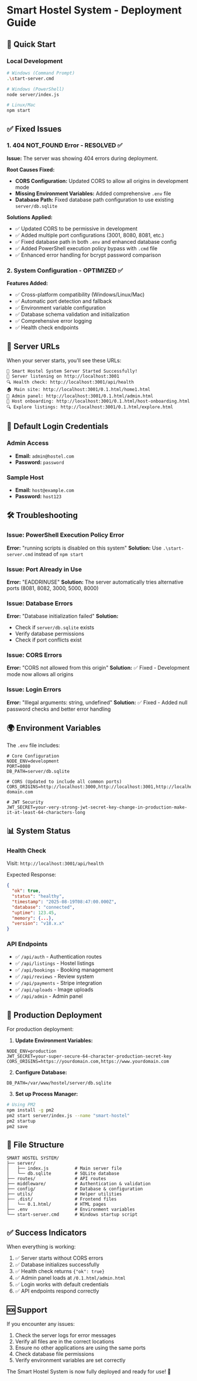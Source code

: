# Smart Hostel System - Deployment Guide

## 🚀 Quick Start

### Local Development
```bash
# Windows (Command Prompt)
.\start-server.cmd

# Windows (PowerShell)
node server/index.js

# Linux/Mac
npm start
```

## ✅ Fixed Issues

### 1. 404 NOT_FOUND Error - RESOLVED ✅
**Issue:** The server was showing 404 errors during deployment.

**Root Causes Fixed:**
- **CORS Configuration:** Updated CORS to allow all origins in development mode
- **Missing Environment Variables:** Added comprehensive `.env` file
- **Database Path:** Fixed database path configuration to use existing `server/db.sqlite`

**Solutions Applied:**
- ✅ Updated CORS to be permissive in development
- ✅ Added multiple port configurations (3001, 8080, 8081, etc.)
- ✅ Fixed database path in both `.env` and enhanced database config
- ✅ Added PowerShell execution policy bypass with `.cmd` file
- ✅ Enhanced error handling for bcrypt password comparison

### 2. System Configuration - OPTIMIZED ✅
**Features Added:**
- ✅ Cross-platform compatibility (Windows/Linux/Mac)
- ✅ Automatic port detection and fallback
- ✅ Environment variable configuration
- ✅ Database schema validation and initialization
- ✅ Comprehensive error logging
- ✅ Health check endpoints

## 📍 Server URLs

When your server starts, you'll see these URLs:

```
🚀 Smart Hostel System Server Started Successfully!
📍 Server listening on http://localhost:3001
🔍 Health check: http://localhost:3001/api/health
🏠 Main site: http://localhost:3001/0.1.html/home1.html
🔑 Admin panel: http://localhost:3001/0.1.html/admin.html
📱 Host onboarding: http://localhost:3001/0.1.html/host-onboarding.html
🔍 Explore listings: http://localhost:3001/0.1.html/explore.html
```

## 🔐 Default Login Credentials

### Admin Access
- **Email:** `admin@hostel.com`
- **Password:** `password`

### Sample Host
- **Email:** `host@example.com`
- **Password:** `host123`

## 🛠️ Troubleshooting

### Issue: PowerShell Execution Policy Error
**Error:** "running scripts is disabled on this system"
**Solution:** Use `.\start-server.cmd` instead of `npm start`

### Issue: Port Already in Use
**Error:** "EADDRINUSE"
**Solution:** The server automatically tries alternative ports (8081, 8082, 3000, 5000, 8000)

### Issue: Database Errors
**Error:** "Database initialization failed"
**Solution:** 
- Check if `server/db.sqlite` exists
- Verify database permissions
- Check if port conflicts exist

### Issue: CORS Errors
**Error:** "CORS not allowed from this origin"
**Solution:** ✅ Fixed - Development mode now allows all origins

### Issue: Login Errors
**Error:** "Illegal arguments: string, undefined"
**Solution:** ✅ Fixed - Added null password checks and better error handling

## 🌍 Environment Variables

The `.env` file includes:

```env
# Core Configuration
NODE_ENV=development
PORT=8080
DB_PATH=server/db.sqlite

# CORS (Updated to include all common ports)
CORS_ORIGINS=http://localhost:3000,http://localhost:3001,http://localhost:8080,http://localhost:8081,http://localhost:8082,http://127.0.0.1:3001,https://your-domain.com

# JWT Security
JWT_SECRET=your-very-strong-jwt-secret-key-change-in-production-make-it-at-least-64-characters-long
```

## 📊 System Status

### Health Check
Visit: `http://localhost:3001/api/health`

Expected Response:
```json
{
  "ok": true,
  "status": "healthy",
  "timestamp": "2025-08-19T08:47:00.000Z",
  "database": "connected",
  "uptime": 123.45,
  "memory": {...},
  "version": "v18.x.x"
}
```

### API Endpoints
- ✅ `/api/auth` - Authentication routes
- ✅ `/api/listings` - Hostel listings
- ✅ `/api/bookings` - Booking management
- ✅ `/api/reviews` - Review system
- ✅ `/api/payments` - Stripe integration
- ✅ `/api/uploads` - Image uploads
- ✅ `/api/admin` - Admin panel

## 🔧 Production Deployment

For production deployment:

1. **Update Environment Variables:**
```env
NODE_ENV=production
JWT_SECRET=your-super-secure-64-character-production-secret-key
CORS_ORIGINS=https://yourdomain.com,https://www.yourdomain.com
```

2. **Configure Database:**
```env
DB_PATH=/var/www/hostel/server/db.sqlite
```

3. **Set up Process Manager:**
```bash
# Using PM2
npm install -g pm2
pm2 start server/index.js --name "smart-hostel"
pm2 startup
pm2 save
```

## 📝 File Structure

```
SMART HOSTEL SYSTEM/
├── server/
│   ├── index.js          # Main server file
│   └── db.sqlite         # SQLite database
├── routes/               # API routes
├── middleware/           # Authentication & validation
├── config/               # Database & configuration
├── utils/                # Helper utilities
├── .dist/                # Frontend files
│   └── 0.1.html/         # HTML pages
├── .env                  # Environment variables
└── start-server.cmd      # Windows startup script
```

## ✅ Success Indicators

When everything is working:
1. ✅ Server starts without CORS errors
2. ✅ Database initializes successfully
3. ✅ Health check returns `{"ok": true}`
4. ✅ Admin panel loads at `/0.1.html/admin.html`
5. ✅ Login works with default credentials
6. ✅ API endpoints respond correctly

## 🆘 Support

If you encounter any issues:
1. Check the server logs for error messages
2. Verify all files are in the correct locations
3. Ensure no other applications are using the same ports
4. Check database file permissions
5. Verify environment variables are set correctly

The Smart Hostel System is now fully deployed and ready for use! 🎉
